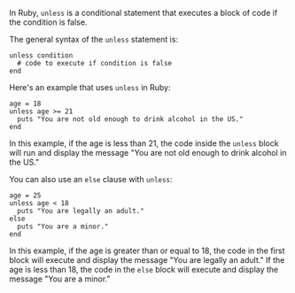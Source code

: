 In Ruby, `unless` is a conditional statement that executes a block of code if the condition is false. 

The general syntax of the `unless` statement is:

```
unless condition
  # code to execute if condition is false
end
```

Here's an example that uses `unless` in Ruby:

```
age = 18
unless age >= 21
  puts "You are not old enough to drink alcohol in the US."
end
```

In this example, if the age is less than 21, the code inside the `unless` block will run and display the message "You are not old enough to drink alcohol in the US."

You can also use an `else` clause with `unless`:

```
age = 25
unless age < 18
  puts "You are legally an adult."
else
  puts "You are a minor."
end
```

In this example, if the age is greater than or equal to 18, the code in the first block will execute and display the message "You are legally an adult." If the age is less than 18, the code in the `else` block will execute and display the message "You are a minor."